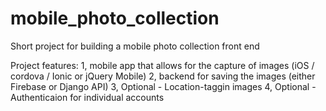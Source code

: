 # mobile_photo_collection
Short project for building a mobile photo collection front end

Project features: 
1, mobile app that allows for the capture of images (iOS / cordova / Ionic or jQuery Mobile)
2, backend for saving the images (either Firebase or Django API)
3, Optional - Location-taggin images
4, Optional - Authenticaion for individual accounts
